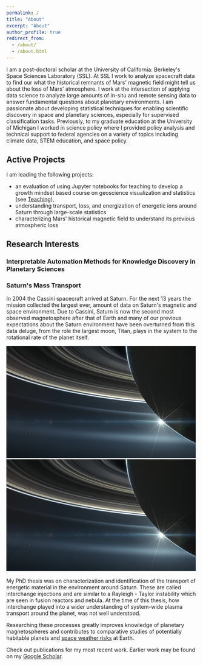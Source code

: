 ```yaml
---
permalink: /
title: "About"
excerpt: "About"
author_profile: true
redirect_from: 
  - /about/
  - /about.html
---
```


I am a post-doctoral scholar at the University of California: Berkeley's Space Sciences Laboratory (SSL). At SSL I work to analyze spacecraft data to find our what the historical remnants of Mars' magnetic field might tell us about the loss of Mars' atmosphere. I work at the intersection of applying data science to analyze large amounts of in-situ and remote sensing data to answer fundamental questions about planetary environments. I am passionate about developing statistical techniques for enabling scientific discovery in space and planetary sciences, especially for supervised classification tasks. Previously, to my graduate education at the  University of Michigan I worked in science policy where I provided policy analysis and technical support to federal agencies on a variety of topics including climate data, STEM education, and space policy.   

## Active Projects

I am leading the following projects: 
- an evaluation of using Jupyter notebooks for teaching to develop a growth mindset based course on geoscience visualization and statistics (see [Teaching](https://astro-abby.github.io/teaching/)),
- understanding transport, loss, and energization of energetic ions around Saturn through large-scale statistics
- characterizing Mars' historical magnetic field to understand its previous atmospheric loss

<!-- I am collaborating on the following: 
- analysis of solar wind composition using machine learning to investigate plasma dynamics using ion abundances. Project Lead: [Yeimy Rivera](https://clasp.engin.umich.edu/people/yeimy-rivera/)
- analysis of mass transport and evolution of high energy particle events around Saturn. Project Lead: [Prof. Michael Liemohn](https://clasp.engin.umich.edu/people/michael-liemohn/) -->

## Research Interests


### Interpretable Automation Methods for Knowledge Discovery in Planetary Sciences

<!-- Insert discussion here about this. -->

### Saturn's Mass Transport

In 2004 the Cassini spacecraft arrived at Saturn. For the next 13 years the mission collected the largest ever, amount of data on Saturn's magnetic and space environment. Due to Cassini, Saturn is now the second most observed magnetosphere after that of Earth and many of our previous expectations about the Saturn environment have been overturned from this data deluge, from the role the largest moon, Titan, plays in the system to the rotational rate of the planet itself. 

<img src="../images/CassiniMockUp.png" alt="Drawing" style="width: 500px;"/> <img src="../images/CassiniMockUp.png" alt="Drawing" style="width: 500px;"/>

<!-- *Image Source: Artistic interpretation of Cassini's final moments, sourced from [NASA](https://solarsystem.nasa.gov/missions/cassini/mission/grand-finale/overview/). Click [here](https://solarsystem.nasa.gov/resources/17728/cassinis-final-plunge/) to see an artistic interpretation from NASA on Cassini's final descent. Images developed in consulation with Falconieri Visuals.* Developed a new picture on Saturn's mass transport.-->

<!-- *put these two pictures next to each other and cite the frontiers work?)-->

My PhD thesis was on characterization and identification of the transport of energetic material in the environment around Saturn. These are called interchange injections and are similar to a Rayleigh - Taylor instability which are seen in fusion reactors and nebula. At the time of this thesis, how interchange played into a wider understanding of system-wide plasma transport around the planet, was not well understood. 

Researching these processes greatly improves knowledge of planetary magnetospheres and contributes to comparative studies of potentially habitable planets and [space weather risks](https://spaceplace.nasa.gov/spaceweather/en/) at Earth.

Check out publications for my most recent work. Earlier work may be found on my [Google Scholar](https://scholar.google.com/citations?user=UdcGQbYAAAAJ&hl=en&oi=ao).


<!-- ### Understanding -->

<!-- Insert discussion here about this. -->







